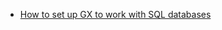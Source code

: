 - [How to set up GX to work with SQL databases](/docs/guides/setup/optional_dependencies/sql_databases/how_to_setup_gx_to_work_with_sql_databases.md)